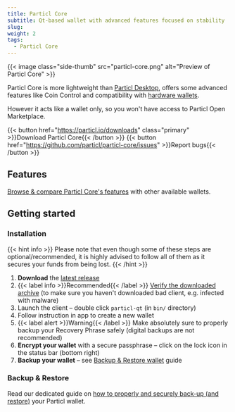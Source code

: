 ```yaml
---
title: Particl Core
subtitle: Qt-based wallet with advanced features focused on stability
slug:
weight: 2
tags:
  - Particl Core
---
```


{{< image class="side-thumb" src="particl-core.png" alt="Preview of Particl Core" >}}

Particl Core is more lightweight than [Particl Desktop](/tutorial/wallets/particl-desktop/), offers some advanced features like Coin Control and compatibility with [hardware wallets](/learn/wallets/hardware/).

However it acts like a wallet only, so you won't have access to Particl Open Marketplace.


{{< button href="https://particl.io/downloads" class="primary" >}}Download Particl Core{{< /button >}}
{{< button href="https://github.com/particl/particl-core/issues" >}}Report bugs{{< /button >}}


## Features

[Browse & compare Particl Core's features](/learn/wallets/overview/#comparison) with other available wallets.


## Getting started

### Installation

{{< hint info >}}
Please note that even though some of these steps are optional/recommended, it is highly advised to follow all of them as it secures your funds from being lost.
{{< /hint >}}

  1. **Download** the [latest release](https://github.com/particl/particl-core/releases/latest)
  2. {{< label info >}}Recommended{{< /label >}} [Verify the downloaded archive](/tutorial/security/verify-downloads/) (to make sure you haven't downloaded bad client, e.g. infected with malware)
  3. Launch the client – double click `particl-qt` (in `bin/` directory)
  4. Follow instruction in app to create a new wallet
  5. {{< label alert >}}Warning{{< /label >}} Make absolutely sure to properly backup your Recovery Phrase safely (digital backups are not recommended)
  6. **Encrypt your wallet** with a secure passphrase – click on the lock icon in the status bar (bottom right)
  7. **Backup your wallet** – see [Backup & Restore wallet](/tutorial/security/backup-restore-wallet/) guide


### Backup & Restore

Read our dedicated guide on [how to properly and securely back-up (and restore)](/tutorial/security/backup-restore-wallet/) your Particl wallet.